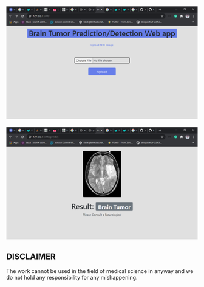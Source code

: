 ![c](https://github.com/kazimsayed954/Brain-Tumor-Detection-alpha/blob/master/ScreenShot/chrome_YRa5PLAIkB.png)
--

![c](https://github.com/kazimsayed954/Brain-Tumor-Detection-alpha/blob/master/ScreenShot/chrome_3W9EdcfkrI.png)


## DISCLAIMER 

The work cannot be used in the field of medical science in anyway and we do not hold any responsibility for any mishappening.
